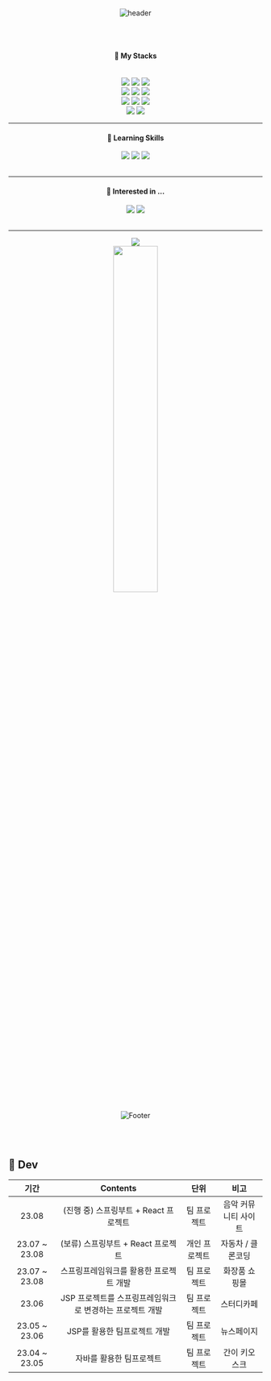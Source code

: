###
<div align="center">
  
![header](https://capsule-render.vercel.app/api?type=waving&color=timeGradient&text=Parrot%27s%20GitHub%20&fontSize=40&fontAlignY=40&fontAlign=50&height=250&)


 <br/>



  <br/>
  
#### :wave: My Stacks
  
 <br/>
  
<img src="https://img.shields.io/badge/JAVA-007396?style=for-the-badge&logo=java&logoColor=white">
<img src="https://img.shields.io/badge/Spring-6DB33F?style=for-the-badge&logo=Spring&logoColor=white">
<img src="https://img.shields.io/badge/springboot-F8DC75?style=for-the-badge&logo=springboot&logoColor=red"><br/>
<img src="https://img.shields.io/badge/Oracle-F80000?style=for-the-badge&logo=Oracle&logoColor=white"> 
<img src="https://img.shields.io/badge/mysql-4479A1?style=for-the-badge&logo=mysql&logoColor=white">
<img src="https://img.shields.io/badge/mariaDB-0000FF?style=for-the-badge&logo=mariaDB&logoColor=white"><br/>
<img src="https://img.shields.io/badge/js-F7DF1E?style=for-the-badge&logo=javascript&logoColor=black">
<img src="https://img.shields.io/badge/HTML5-E34F26?style=for-the-badge&logo=HTML5&logoColor=white">
<img src="https://img.shields.io/badge/CSS3-6633FF?style=for-the-badge&logo=CSS3&logoColor=white"> <br/>
<img src="https://img.shields.io/badge/git-179287?style=for-the-badge&logo=git&logoColor=white"/>
<img src="https://img.shields.io/badge/REACT-61DAFB?style=for-the-badge&logo=REACT&logoColor=white">



   
   ---

#### 🌱 Learning Skills
<img src="https://img.shields.io/badge/ts-1572B6?style=for-the-badge&logo=typescript&logoColor=white">
<img src="https://img.shields.io/badge/linux-FCC624?style=for-the-badge&logo=linux&logoColor=black">
<img src="https://img.shields.io/badge/aws-232F3E?style=for-the-badge&logo=Amazon aws&logoColor=white">


   <br/>
   <br/>
   
  ---
   
#### 👀 Interested in ...
<img src="https://img.shields.io/badge/c%23-1572B6?style=for-the-badge&logo=csharp&logoColor=white">
<img src="https://img.shields.io/badge/python-000080?style=for-the-badge&logo=python&logoColor=FFFF66">



  <br/>
  <br/>

---
  
<img align="center" src="https://github-readme-stats.vercel.app/api/top-langs/?username=catnparrot&layout=compact&theme=buefy&hide_border=true" /> <br/>
 <img src="https://github-readme-stats.vercel.app/api?username=catnparrot&theme=tokyonight&show_icons=true" width="42%" />  


  <br/>
  <br/>
  



  
  <br/>

![Footer](https://capsule-render.vercel.app/api?type=waving&color=timeGradient&height=200&animation=fadeIn&section=footer)

  </div>

  <br/>
  <br/>
  
## 🎨 Dev
</hr>
<div align="center">
  
| 기간 | Contents | 단위 | 비고 |  
|:---:|:---:|:---:|:---:|
| 23.08 | (진행 중) 스프링부트 + React 프로젝트 | 팀 프로젝트 | 음악 커뮤니티 사이트 |
| 23.07 ~ 23.08 | (보류) 스프링부트 + React 프로젝트 | 개인 프로젝트 | 자동차 / 클론코딩 |
| 23.07 ~ 23.08 | 스프링프레임워크를 활용한 프로젝트 개발  | 팀 프로젝트 | 화장품 쇼핑몰 |
| 23.06 | JSP 프로젝트를 스프링프레임워크로 변경하는 프로젝트 개발 | 팀 프로젝트 | 스터디카페 |
| 23.05 ~ 23.06 | JSP를 활용한 팀프로젝트 개발 | 팀 프로젝트 | 뉴스페이지 |
| 23.04 ~ 23.05 | 자바를 활용한 팀프로젝트 | 팀 프로젝트 | 간이 키오스크 |

<br/>







  


  

<!--
- 👋 Hi, I’m @catnparrot
- 👀 I’m interested in ...
- 🌱 I’m currently learning ...
- 💞️ I’m looking to collaborate on ...
- 📫 How to reach me ...


catnparrot/catnparrot is a ✨ special ✨ repository because its `README.md` (this file) appears on your GitHub profile.
You can click the Preview link to take a look at your changes.
--->
